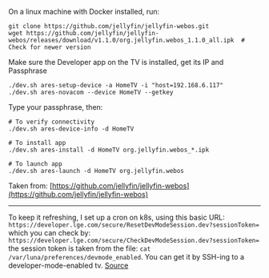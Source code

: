 On a linux machine with Docker installed, run:
```
git clone https://github.com/jellyfin/jellyfin-webos.git
wget https://github.com/jellyfin/jellyfin-webos/releases/download/v1.1.0/org.jellyfin.webos_1.1.0_all.ipk  # Check for newer version
```

Make sure the Developer app on the TV is installed, get its IP and Passphrase
```
./dev.sh ares-setup-device -a HomeTV -i "host=192.168.6.117"
./dev.sh ares-novacom --device HomeTV --getkey
```
Type your passphrase, then:
```
# To verify connectivity
./dev.sh ares-device-info -d HomeTV

# To install app
./dev.sh ares-install -d HomeTV org.jellyfin.webos_*.ipk

# To launch app
./dev.sh ares-launch -d HomeTV org.jellyfin.webos
```

Taken from: [https://github.com/jellyfin/jellyfin-webos](https://github.com/jellyfin/jellyfin-webos)

---
To keep it refreshing, I set up a cron on k8s, using this basic URL: `https://developer.lge.com/secure/ResetDevModeSession.dev?sessionToken=`
which you can check by: `https://developer.lge.com/secure/CheckDevModeSession.dev?sessionToken=`
the session token is taken from the file: `cat /var/luna/preferences/devmode_enabled`. You can get it by SSH-ing to a developer-mode-enabled tv.
[Source](https://www.reddit.com/r/jellyfin/comments/ryowwb/i_created_a_simple_script_to_renew_the_devmode_on/)

